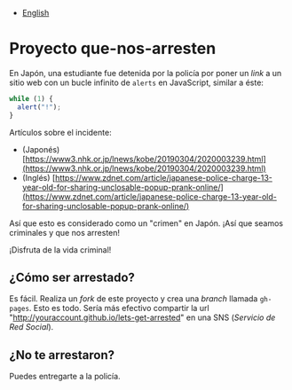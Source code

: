 - [English](README.md)

# Proyecto que-nos-arresten

En Japón, una estudiante fue detenida por la policía por poner un _link_ a un sitio web con un bucle infinito de `alerts` en JavaScript, similar a éste:

```js
while (1) {
  alert("!");
}
```

Artículos sobre el incidente:

- (Japonés) [https://www3.nhk.or.jp/lnews/kobe/20190304/2020003239.html](https://www3.nhk.or.jp/lnews/kobe/20190304/2020003239.html)
- (Inglés) [https://www.zdnet.com/article/japanese-police-charge-13-year-old-for-sharing-unclosable-popup-prank-online/](https://www.zdnet.com/article/japanese-police-charge-13-year-old-for-sharing-unclosable-popup-prank-online/)

Así que esto es considerado como un "crimen" en Japón. ¡Así que seamos criminales y que nos arresten!

¡Disfruta de la vida criminal!

## ¿Cómo ser arrestado?

Es fácil. Realiza un _fork_ de este proyecto y crea una _branch_ llamada `gh-pages`. Esto es todo. Sería más efectivo compartir la url "http://youraccount.github.io/lets-get-arrested" en una SNS (_Servicio de Red Social_).


## ¿No te arrestaron?

Puedes entregarte a la policía.
